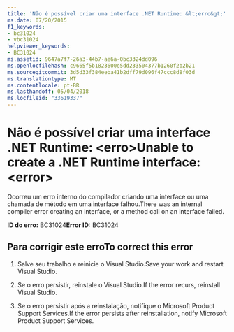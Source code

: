 ```yaml
---
title: 'Não é possível criar uma interface .NET Runtime: &lt;erro&gt;'
ms.date: 07/20/2015
f1_keywords:
- bc31024
- vbc31024
helpviewer_keywords:
- BC31024
ms.assetid: 9647a7f7-26a3-44b7-ae6a-0bc3324dd096
ms.openlocfilehash: c9665f5b1823600e5dd233504377b1260f2b2b21
ms.sourcegitcommit: 3d5d33f384eeba41b2dff79d096f47ccc8d8f03d
ms.translationtype: MT
ms.contentlocale: pt-BR
ms.lasthandoff: 05/04/2018
ms.locfileid: "33619337"
---
```

# <a name="unable-to-create-a-net-runtime-interface-lterrorgt"></a><span data-ttu-id="c204c-102">Não é possível criar uma interface .NET Runtime: &lt;erro&gt;</span><span class="sxs-lookup"><span data-stu-id="c204c-102">Unable to create a .NET Runtime interface: &lt;error&gt;</span></span>
<span data-ttu-id="c204c-103">Ocorreu um erro interno do compilador criando uma interface ou uma chamada de método em uma interface falhou.</span><span class="sxs-lookup"><span data-stu-id="c204c-103">There was an internal compiler error creating an interface, or a method call on an interface failed.</span></span>  
  
 <span data-ttu-id="c204c-104">**ID do erro:** BC31024</span><span class="sxs-lookup"><span data-stu-id="c204c-104">**Error ID:** BC31024</span></span>  
  
## <a name="to-correct-this-error"></a><span data-ttu-id="c204c-105">Para corrigir este erro</span><span class="sxs-lookup"><span data-stu-id="c204c-105">To correct this error</span></span>  
  
1.  <span data-ttu-id="c204c-106">Salve seu trabalho e reinicie o Visual Studio.</span><span class="sxs-lookup"><span data-stu-id="c204c-106">Save your work and restart Visual Studio.</span></span>  
  
2.  <span data-ttu-id="c204c-107">Se o erro persistir, reinstale o Visual Studio.</span><span class="sxs-lookup"><span data-stu-id="c204c-107">If the error recurs, reinstall Visual Studio.</span></span>  
  
3.  <span data-ttu-id="c204c-108">Se o erro persistir após a reinstalação, notifique o Microsoft Product Support Services.</span><span class="sxs-lookup"><span data-stu-id="c204c-108">If the error persists after reinstallation, notify Microsoft Product Support Services.</span></span>  
  

